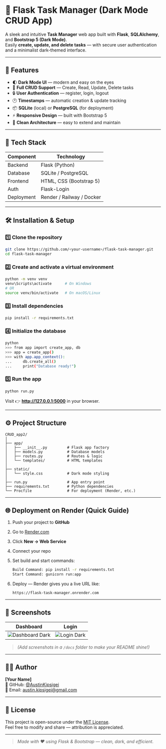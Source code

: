 # 📝 Flask Task Manager (Dark Mode CRUD App)

A sleek and intuitive **Task Manager** web app built with **Flask**, **SQLAlchemy**, and **Bootstrap 5 (Dark Mode)**.  
Easily **create, update, and delete tasks** — with secure user authentication and a minimalist dark-themed interface.

---

## 🚀 Features

- 🌓 **Dark Mode UI** — modern and easy on the eyes  
- 🧾 **Full CRUD Support** — Create, Read, Update, Delete tasks  
- 🔒 **User Authentication** — register, login, logout  
- 🕐 **Timestamps** — automatic creation & update tracking  
- 📦 **SQLite** (local) or **PostgreSQL** (for deployment)  
- ⚡ **Responsive Design** — built with Bootstrap 5  
- 🧠 **Clean Architecture** — easy to extend and maintain  

---

## 🧩 Tech Stack

| Component | Technology |
|------------|-------------|
| Backend | Flask (Python) |
| Database | SQLite / PostgreSQL |
| Frontend | HTML, CSS (Bootstrap 5) |
| Auth | Flask-Login |
| Deployment | Render / Railway / Docker |

---

## 🛠️ Installation & Setup

### 1️⃣ Clone the repository

```bash
git clone https://github.com/<your-username>/flask-task-manager.git
cd flask-task-manager
```

### 2️⃣ Create and activate a virtual environment

```bash
python -m venv venv
venv\Scripts\activate      # On Windows
# OR
source venv/bin/activate   # On macOS/Linux
```

### 3️⃣ Install dependencies

```bash
pip install -r requirements.txt
```

### 4️⃣ Initialize the database

```bash
python
>>> from app import create_app, db
>>> app = create_app()
>>> with app.app_context():
...     db.create_all()
...     print("Database ready!")
```

### 5️⃣ Run the app

```bash
python run.py
```

Visit 👉 **http://127.0.0.1:5000** in your browser.

---

## ⚙️ Project Structure

```
CRUD_app2/
│
├── app/
│   ├── __init__.py         # Flask app factory
│   ├── models.py           # Database models
│   ├── routes.py           # Routes & logic
│   └── templates/          # HTML templates
│
├── static/
│   └── style.css           # Dark mode styling
│
├── run.py                  # App entry point
├── requirements.txt        # Python dependencies
└── Procfile                # For deployment (Render, etc.)
```

---

## 🌐 Deployment on Render (Quick Guide)

1. Push your project to **GitHub**
2. Go to [Render.com](https://render.com)
3. Click **New → Web Service**
4. Connect your repo
5. Set build and start commands:

   ```bash
   Build Command: pip install -r requirements.txt
   Start Command: gunicorn run:app
   ```

6. Deploy — Render gives you a live URL like:
   ```
   https://flask-task-manager.onrender.com
   ```

---

## 📸 Screenshots

| Dashboard | Login |
|------------|-------|
| ![Dashboard Dark](docs/screenshot_dashboard.png) | ![Login Dark](docs/screenshot_login.png) |

> *(Add screenshots in a `/docs` folder to make your README shine!)*

---

## 🧑‍💻 Author

**[Your Name]**  
💼 GitHub: [@AustinKipsigei](https://github.com/yourusername)  
📧 Email: austin.kipsigei@gmail.com

---

## 🪪 License

This project is open-source under the [MIT License](LICENSE).  
Feel free to modify and share — attribution is appreciated.

---

> *Made with ❤️ using Flask & Bootstrap — clean, dark, and efficient.*
